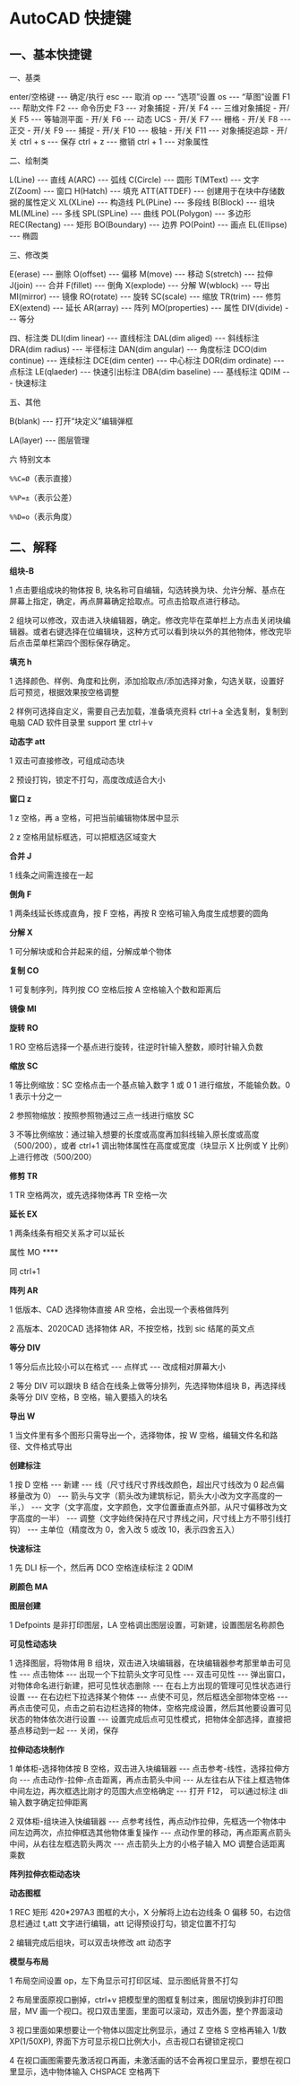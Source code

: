 # AutoCAD 快捷键

## 一、基本快捷键

一、基类

enter/空格键 --- 确定/执行
esc --- 取消
op --- “选项”设置
os --- “草图”设置
F1 --- 帮助文件
F2 --- 命令历史
F3 --- 对象捕捉 - 开/关
F4 --- 三维对象捕捉 - 开/关
F5 --- 等轴测平面 - 开/关
F6 --- 动态 UCS - 开/关
F7 --- 栅格 - 开/关
F8 --- 正交 - 开/关
F9 --- 捕捉 - 开/关
F10 --- 极轴 - 开/关
F11 --- 对象捕捉追踪 - 开/关
ctrl + s --- 保存
ctrl + z --- 撤销
ctrl + 1 --- 对象属性

二、绘制类

L(Line) --- 直线
A(ARC) --- 弧线
C(Circle) --- 圆形
T(MText) --- 文字
Z(Zoom) --- 窗口
H(Hatch) --- 填充
ATT(ATTDEF) --- 创建用于在块中存储数据的属性定义
XL(XLine) --- 构造线
PL(PLine) --- 多段线
B(Block) --- 组块
ML(MLine) --- 多线
SPL(SPLine) --- 曲线
POL(Polygon) --- 多边形
REC(Rectang) --- 矩形
BO(Boundary) --- 边界
PO(Point) --- 画点
EL(Ellipse) --- 椭圆

三、修改类

E(erase) --- 删除
O(offset) --- 偏移
M(move) --- 移动
S(stretch) --- 拉伸
J(join) --- 合并
F(fillet) --- 倒角
X(explode) --- 分解
W(wblock) --- 导出
MI(mirror) --- 镜像
RO(rotate) --- 旋转
SC(scale) --- 缩放
TR(trim) --- 修剪
EX(extend) --- 延长
AR(array) --- 阵列
MO(properties) --- 属性
DIV(divide) --- 等分

四、标注类
DLI(dim linear) --- 直线标注
DAL(dim aliged) --- 斜线标注
DRA(dim radius) --- 半径标注
DAN(dim angular) --- 角度标注
DCO(dim continue) --- 连续标注
DCE(dim center) --- 中心标注
DOR(dim ordinate) --- 点标注
LE(qlaeder) --- 快速引出标注
DBA(dim baseline) --- 基线标注
QDIM --- 快速标注

五、其他

B(blank) --- 打开“块定义”编辑弹框

LA(layer) --- 图层管理

六 特别文本

`%%C=Ø`（表示直接）

`%%P=±`（表示公差）

`%%D=o`（表示角度）

## 二、解释

**组块-B**

1 点击要组成块的物体按 B, 块名称可自编辑，勾选转换为块、允许分解、基点在屏幕上指定，确定，再点屏幕确定拾取点。可点击拾取点进行移动。

2 组块可以修改，双击进入块编辑器，确定。修改完毕在菜单栏上方点击关闭块编辑器。或者右键选择在位编辑块，这种方式可以看到块以外的其他物体，修改完毕后点击菜单栏第四个图标保存确定。

**填充 h**

1 选择颜色、样例、角度和比例，添加拾取点/添加选择对象，勾选关联，设置好后可预览，根据效果按空格调整

2 样例可选择自定义，需要自己去加载，准备填充资料 ctrl＋a 全选复制，复制到电脑 CAD 软件目录里 support 里 ctrl＋v

**动态字 att**

1 双击可直接修改，可组成动态块

2 预设打钩，锁定不打勾，高度改成适合大小

**窗口 z**

1 z 空格，再 a 空格，可把当前编辑物体居中显示

2 z 空格用鼠标框选，可以把框选区域变大

**合并 J**

1 线条之间需连接在一起

**倒角 F**

1 两条线延长练成直角，按 F 空格，再按 R 空格可输入角度生成想要的圆角

**分解 X**

1 可分解块或和合并起来的组，分解成单个物体

**复制 CO**

1 可复制序列，阵列按 CO 空格后按 A 空格输入个数和距离后

**镜像 MI**

**旋转 RO**

1 RO 空格后选择一个基点进行旋转，往逆时针输入整数，顺时针输入负数

**缩放 SC**

1 等比例缩放：SC 空格点击一个基点输入数字 1 或 0 1 进行缩放，不能输负数。0 1 表示十分之一

2 参照物缩放：按照参照物通过三点一线进行缩放 SC

3 不等比例缩放：通过输入想要的长度或高度再加斜线输入原长度或高度（500/200），或者 ctrl+1 调出物体属性在高度或宽度（块显示 X 比例或 Y 比例）上进行修改（500/200）

**修剪 TR**

1 TR 空格两次，或先选择物体再 TR 空格一次

**延长 EX**

1 两条线条有相交关系才可以延长

属性 MO ****

同 ctrl+1

**阵列 AR**

1 低版本、CAD 选择物体直接 AR 空格，会出现一个表格做阵列

2 高版本、2020CAD 选择物体 AR，不按空格，找到 sic 结尾的英文点

**等分 DIV**

1 等分后点比较小可以在格式 --- 点样式 --- 改成相对屏幕大小

2 等分 DIV 可以跟块 B 结合在线条上做等分排列，先选择物体组块 B，再选择线条等分 DIV 空格，B 空格，输入要插入的块名

**导出 W**

1 当文件里有多个图形只需导出一个，选择物体，按 W 空格，编辑文件名和路径、文件格式导出

**创建标注**

1 按 D 空格 --- 新建 --- 线（尺寸线尺寸界线改颜色，超出尺寸线改为 0 起点偏移量改为 0） --- 箭头与文字（箭头改为建筑标记，箭头大小改为文字高度的一半，） --- 文字（文字高度，文字颜色，文字位置垂直点外部，从尺寸偏移改为文字高度的一半） --- 调整（文字始终保持在尺寸界线之间，尺寸线上方不带引线打钩） --- 主单位（精度改为 0，舍入改 5 或改 10，表示四舍五入）

**快速标注**

1 先 DLI 标一个，然后再 DCO 空格连续标注 2 QDIM

**刷颜色 MA**

**图层创建**

1 Defpoints 是非打印图层，LA 空格调出图层设置，可新建，设置图层名称颜色

**可见性动态块**

1 选择图层，将物体用 B 组块，双击进入块编辑器，在块编辑器参考那里单击可见性 --- 点击物体 --- 出现一个下拉箭头文字可见性 --- 双击可见性 --- 弹出窗口，对物体命名进行新建，把可见性状态删除 --- 在右上方出现的管理可见性状态进行设置 --- 在右边栏下拉选择某个物体 --- 点使不可见，然后框选全部物体空格 --- 再点击使可见，点击之前右边栏选择的物体，空格完成设置，然后其他要设置可见状态的物体依次进行设置 --- 设置完成后点可见性模式，把物体全部选择，直接把基点移动到一起 --- 关闭，保存

**拉伸动态块制作**

1 单体柜-选择物体按 B 空格，双击进入块编辑器 --- 点击参考-线性，选择拉伸方向 --- 点击动作-拉伸-点击距离，再点击箭头中间 --- 从左往右从下往上框选物体中间左边，再次框选比刚才的范围大点空格确定 --- 打开 F12， 可以通过标注 dli 输入数字确定拉伸距离

2 双体柜-组块进入快编辑器 --- 点参考线性，再点动作拉伸，先框选一个物体中间左边两次，点拉伸框选其他物体重复操作 --- 点动作里的移动，再点距离点箭头中间，从右往左框选箭头两次 --- 点击箭头上方的小格子输入 MO 调整合适距离乘数

**阵列拉伸衣柜动态块**

**动态图框**

1 REC 矩形 420*297A3 图框的大小，X 分解将上边右边线条 O 偏移 50，右边信息栏通过 t,att 文字进行编辑，att 记得预设打勾，锁定位置不打勾

2 编辑完成后组块，可以双击块修改 att 动态字

**模型与布局**

1 布局空间设置 op，左下角显示可打印区域、显示图纸背景不打勾

2 布局里面原视口删掉，ctrl+v 把模型里的图框复制过来，图层切换到非打印图层，MV 画一个视口。视口双击里面，里面可以滚动，双击外面，整个界面滚动

3 视口里面如果想要让一个物体以固定比例显示，通过 Z 空格 S 空格再输入 1/数 XP(1/50XP), 界面下方可显示视口比例大小，点击视口右键锁定视口

4 在视口画图需要先激活视口再画，未激活画的话不会再视口里显示，要想在视口里显示，选中物体输入 CHSPACE 空格两下
